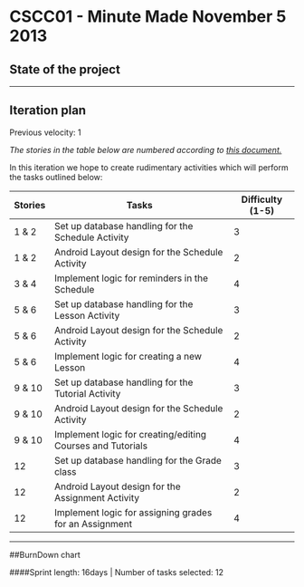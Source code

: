 CSCC01 - Minute Made
November 5 2013
=====

## State of the project

---

## Iteration plan

Previous velocity: 1

*The stories in the table below are numbered according to [this document.](https://docs.google.com/document/d/1o0KmEz-ApqhwYmdExeAO6lV3Von-XgY7fawUflz03yE/edit?usp=sharing)*

In this iteration we hope to create rudimentary activities which will perform the tasks outlined below:

Stories | Tasks | Difficulty (1-5)
--- | --- | ---
1 & 2 | Set up database handling for the Schedule Activity | 3
1 & 2 | Android Layout design for the Schedule Activity | 2
3 & 4 | Implement logic for reminders in the Schedule | 4
5 & 6 | Set up database handling for the Lesson Activity | 3
5 & 6| Android Layout design for the Schedule Activity | 2
5 & 6 | Implement logic for creating a new Lesson | 4
9 & 10 | Set up database handling for the Tutorial Activity | 3
9 & 10 | Android Layout design for the Schedule Activity | 2
9 & 10 | Implement logic for creating/editing Courses and Tutorials | 4
12 | Set up database handling for the Grade class | 3
12 | Android Layout design for the Assignment Activity | 2
12 | Implement logic for assigning grades for an Assignment | 4

---

##BurnDown chart

####Sprint length: 16days  | Number of tasks selected: 12

<script type="text/javascript" src="//ajax.googleapis.com/ajax/static/modules/gviz/1.0/chart.js"> {"dataSourceUrl":"//docs.google.com/spreadsheet/tq?key=0Aj2RXBREUV-adDM4TG1zc3BLODByeUlPMGNUa1RWZUE&transpose=0&headers=0&range=A1%3AA16&gid=0&pub=1","options":{"vAxes":[{"useFormatFromData":true,"title":null,"minValue":null,"logScale":false,"viewWindow":{"max":null,"min":null},"maxValue":null},{"useFormatFromData":true,"minValue":null,"logScale":false,"viewWindow":{"max":null,"min":null},"maxValue":null}],"titleTextStyle":{"bold":true,"color":"#000","fontSize":16},"series":{"0":{"color":"#ff0000","targetAxisIndex":1,"lineWidth":4}},"booleanRole":"certainty","title":"Burndown","height":320,"animation":{"duration":500},"legend":"left","width":450,"hAxis":{"useFormatFromData":true,"title":"Sprint (Oct 20 - Nov 5)","minValue":null,"viewWindowMode":null,"viewWindow":null,"maxValue":null},"tooltip":{},"isStacked":false},"state":{},"view":{"columns":[{"calc":"emptyString","type":"string","sourceColumn":0},0]},"isDefaultVisualization":false,"chartType":"AreaChart","chartName":"Chart 1"} </script>

